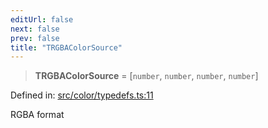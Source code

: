 ```yaml
---
editUrl: false
next: false
prev: false
title: "TRGBAColorSource"
---
```


> **TRGBAColorSource** = \[`number`, `number`, `number`, `number`\]

Defined in: [src/color/typedefs.ts:11](https://github.com/fabricjs/fabric.js/blob/b4f67b1cfd353d0e2763b168e07bce6b67895452/src/color/typedefs.ts#L11)

RGBA format
